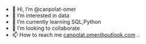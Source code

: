 - 👋 Hi, I’m @canpolat-omer
- 👀 I’m interested in data
- 🌱 I’m currently learning SQL,Python
- 💞️ I’m looking to collaborate
- 📫 How to reach me canpolat.omer@outlook.com ..

<!---
canpolat-omer/canpolat-omer is a ✨ special ✨ repository because its `README.md` (this file) appears on your GitHub profile.
You can click the Preview link to take a look at your changes.
--->

